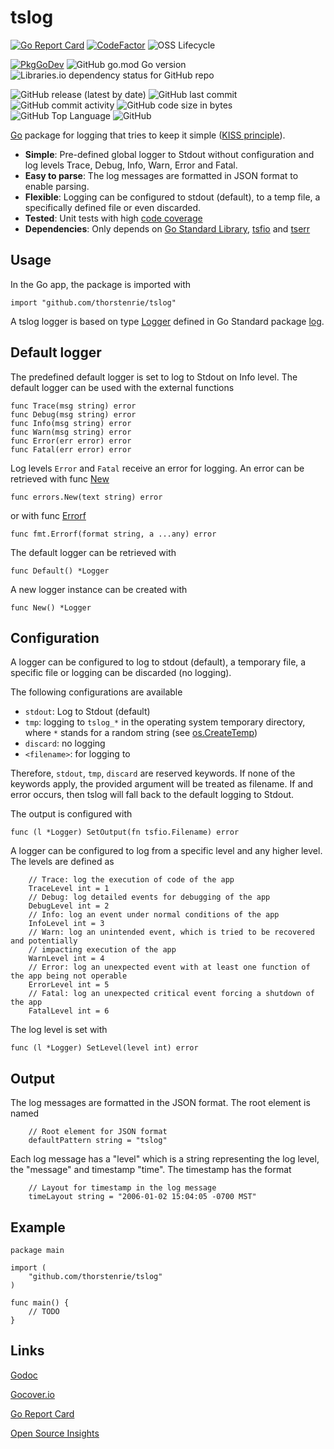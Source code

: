 # tslog

[![Go Report Card](https://goreportcard.com/badge/github.com/thorstenrie/tslog)](https://goreportcard.com/report/github.com/thorstenrie/tslog)
[![CodeFactor](https://www.codefactor.io/repository/github/thorstenrie/tslog/badge)](https://www.codefactor.io/repository/github/thorstenrie/tslog)
![OSS Lifecycle](https://img.shields.io/osslifecycle/thorstenrie/tslog)

[![PkgGoDev](https://pkg.go.dev/badge/mod/github.com/thorstenrie/tslog)](https://pkg.go.dev/mod/github.com/thorstenrie/tslog)
![GitHub go.mod Go version](https://img.shields.io/github/go-mod/go-version/thorstenrie/tslog)
![Libraries.io dependency status for GitHub repo](https://img.shields.io/librariesio/github/thorstenrie/tslog)

![GitHub release (latest by date)](https://img.shields.io/github/v/release/thorstenrie/tslog)
![GitHub last commit](https://img.shields.io/github/last-commit/thorstenrie/tslog)
![GitHub commit activity](https://img.shields.io/github/commit-activity/m/thorstenrie/tslog)
![GitHub code size in bytes](https://img.shields.io/github/languages/code-size/thorstenrie/tslog)
![GitHub Top Language](https://img.shields.io/github/languages/top/thorstenrie/tslog)
![GitHub](https://img.shields.io/github/license/thorstenrie/tslog)

[Go](https://go.dev/) package for logging that tries to keep it simple ([KISS principle](https://en.wikipedia.org/wiki/KISS_principle)).

- **Simple**: Pre-defined global logger to Stdout without configuration and log levels Trace, Debug, Info, Warn, Error and Fatal.
- **Easy to parse**: The log messages are formatted in JSON format to enable parsing.
- **Flexible**: Logging can be configured to stdout (default), to a temp file, a specifically defined file or even discarded.
- **Tested**: Unit tests with high [code coverage](https://gocover.io/github.com/thorstenrie/tslog)
- **Dependencies**: Only depends on [Go Standard Library](https://pkg.go.dev/std), [tsfio](https://gocover.io/github.com/thorstenrie/tsfio) and [tserr](https://gocover.io/github.com/thorstenrie/tserr)

## Usage

In the Go app, the package is imported with

```
import "github.com/thorstenrie/tslog"
```

A tslog logger is based on type [Logger](https://pkg.go.dev/log#Logger) defined in Go Standard package [log](https://pkg.go.dev/log).

## Default logger

The predefined default logger is set to log to Stdout on Info level. The default logger can be used with the external functions

```
func Trace(msg string) error
func Debug(msg string) error 
func Info(msg string) error
func Warn(msg string) error
func Error(err error) error
func Fatal(err error) error
```

Log levels `Error` and `Fatal` receive an error for logging.
An error can be retrieved with func [New](https://pkg.go.dev/errors#New)

```
func errors.New(text string) error
```

or with func [Errorf](https://pkg.go.dev/fmr#Errorf)

```
func fmt.Errorf(format string, a ...any) error
```

The default logger can be retrieved with

```
func Default() *Logger 
```

A new logger instance can be created with

```
func New() *Logger
```

## Configuration

A logger can be configured to log to stdout (default), a temporary file, a specific file or logging can be discarded (no logging).

The following configurations are available

- `stdout`: Log to Stdout (default)
- `tmp`: logging to `tslog_*` in the operating system temporary directory, where `*` stands for a random string (see [os.CreateTemp](https://pkg.go.dev/os#CreateTemp))
- `discard`: no logging
- `<filename>`: for logging to <filename>

Therefore, `stdout`, `tmp`, `discard` are reserved keywords. If none of the keywords apply, the provided argument will be
treated as filename. If and error occurs, then tslog will fall back to the default logging to Stdout.

The output is configured with

```
func (l *Logger) SetOutput(fn tsfio.Filename) error 
```

A logger can be configured to log from a specific level and any higher level. The levels are defined as

```
	// Trace: log the execution of code of the app
	TraceLevel int = 1
	// Debug: log detailed events for debugging of the app
	DebugLevel int = 2
	// Info: log an event under normal conditions of the app
	InfoLevel int = 3
	// Warn: log an unintended event, which is tried to be recovered and potentially
	// impacting execution of the app
	WarnLevel int = 4
	// Error: log an unexpected event with at least one function of the app being not operable
	ErrorLevel int = 5
	// Fatal: log an unexpected critical event forcing a shutdown of the app
	FatalLevel int = 6
```

The log level is set with

```
func (l *Logger) SetLevel(level int) error
```

## Output

The log messages are formatted in the JSON format. The root element is named

```
	// Root element for JSON format
	defaultPattern string = "tslog"
```

Each log message has a "level" which is a string representing the log level, the "message" and timestamp "time". The timestamp has the format

```
	// Layout for timestamp in the log message
	timeLayout string = "2006-01-02 15:04:05 -0700 MST"
```

## Example

```
package main

import (
	"github.com/thorstenrie/tslog"
)

func main() {
	// TODO
}
```

## Links

[Godoc](https://pkg.go.dev/github.com/thorstenrie/tslog)

[Gocover.io](https://gocover.io/github.com/thorstenrie/tslog)

[Go Report Card](https://goreportcard.com/report/github.com/thorstenrie/tslog)

[Open Source Insights](https://deps.dev/go/github.com%2Fthorstenrie%2Ftslog)
